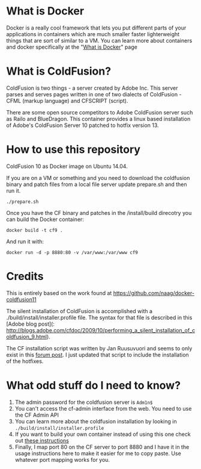 # What is Docker
Docker is a really cool framework that lets you put different parts of your applications in containers which are much smaller faster lighterweight things that are sort of similar to a VM.
You can learn more about containers and docker specifically at the "[What is Docker](https://www.docker.com/whatisdocker/)" page

# What is ColdFusion?
ColdFusion is two things - a server created by Adobe Inc.  This server parses and serves pages written in one of two dialects of ColdFusion - CFML (markup language) and CFSCRIPT (script).

There are some open source competitors to Adobe ColdFusion server such as Railo and BlueDragon.  This container provides a linux based installation of Adobe's ColdFusion Server 10 patched to hotfix version 13.

# How to use this repository

ColdFusion 10 as Docker image on Ubuntu 14.04.

If you are on a VM or something and you need to download the coldfusion binary and patch files from a local file server update prepare.sh and then run it.

    ./prepare.sh

Once you have the CF binary and patches in the /install/build direcotry you can build the Docker container:

    docker build -t cf9 .

And run it with:

    docker run -d -p 8880:80 -v /var/www:/var/www cf9


# Credits
This is entirely based on the work found at https://github.com/naag/docker-coldfusion11

The silent installation of ColdFusion is accomplished with a ./build/install/installer.profile file. The syntax for that file is described in this [Adobe blog post](: http://blogs.adobe.com/cfdoc/2009/10/performing_a_silent_installation_of_coldfusion_9.html).


The CF installation script was written by Jan Ruusuvuori and seems to only exist in this [forum post](https://forums.adobe.com/message/4721871).  I just updated that script to include the installation of the hotfixes.


# What odd stuff do I need to know?


1. The admin password for the coldfusion server is `Adm1n$`
2. You can't access the cf-admin interface from the web. You need to use the CF Admin API
3. You can learn more about the coldfusion installation by looking in `./build/install/installer.profile`
4. If you want to build your own container instead of using this one check out [these instructions](https://github.com/finalcut/docker-coldfusion9/blob/master/BUILD_INSTRUCTIONS.md)
5. Finally, I map port 80 on the CF server to port 8880 and I have it in the usage instructions here to make it easier for me to copy paste.  Use whatever port mapping works for you.
